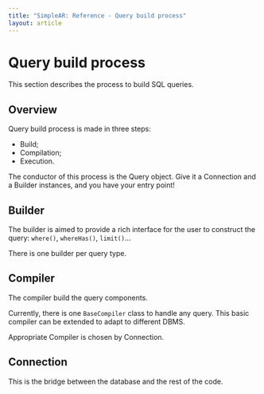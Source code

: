 ```yaml
---
title: "SimpleAR: Reference - Query build process"
layout: article
---
```


# Query build process

This section describes the process to build SQL queries.

## Overview

Query build process is made in three steps:

* Build;
* Compilation;
* Execution.

The conductor of this process is the Query object. Give it a Connection and a
Builder instances, and you have your entry point!

## Builder

The builder is aimed to provide a rich interface for the user to construct the
query: `where()`, `whereHas()`, `limit()`...

There is one builder per query type.

## Compiler

The compiler build the query components.

Currently, there is one `BaseCompiler` class to handle any query. This basic
compiler can be extended to adapt to different DBMS.

Appropriate Compiler is chosen by Connection.

## Connection

This is the bridge between the database and the rest of the code.

